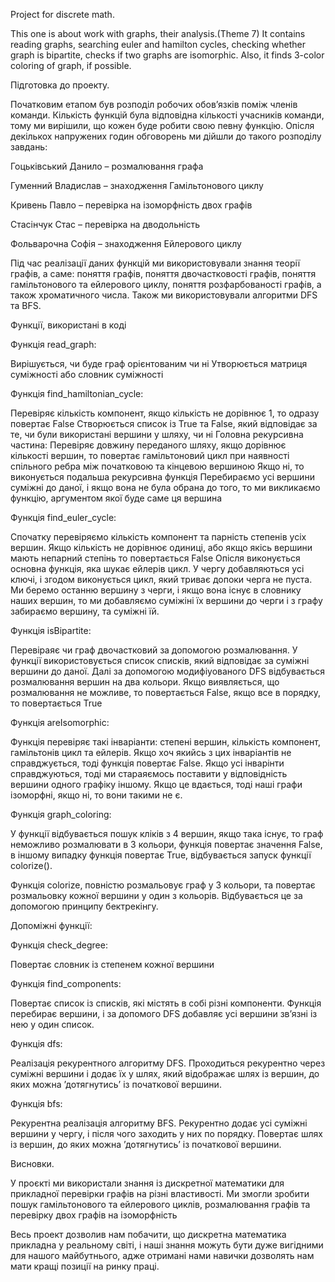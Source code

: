 Project for discrete math.

This one is about work with graphs, their analysis.(Theme 7) It contains reading graphs, searching euler and hamilton cycles, checking whether graph is bipartite, checks if two graphs are isomorphic. Also, it finds 3-color coloring of graph, if possible.

Підготовка до проекту.

Початковим етапом був розподіл робочих обовʼязків поміж членів команди. Кількість функцій була відповідна кількості учасників команди, тому ми вирішили, що кожен буде робити свою певну функцію. Опісля декількох напружених годин обговорень ми дійшли до такого розподілу завдань:

Гоцьківський Данило – розмалювання графа

Гуменний Владислав – знаходження Гамільтонового циклу

Кривень Павло – перевірка на ізоморфність двох графів

Стасінчук Стас – перевірка на дводольність

Фольварочна Софія – знаходження Ейлерового циклу

Під час реалізації даних функцій ми використовували знання теорії графів, а саме: поняття графів, поняття двочастковості графів, поняття гамільтонового та ейлерового циклу, поняття розфарбованості графів, а також хроматичного числа. Також ми використовували алгоритми DFS та BFS.

Функції, використані в коді

Функція read_graph:

Вирішується, чи буде граф орієнтованим чи ні
Утворюється матриця суміжності або словник суміжності

Функція find_hamiltonian_cycle:

Перевіряє кількість компонент, якщо кількість не дорівнює 1, то одразу повертає False
Створюється список із True та False, який відповідає за те, чи були використані вершини у шляху, чи ні
Головна рекурсивна частина:
Перевіряє довжину переданого шляху, якщо дорівнює кількості вершин, то повертає гамільтоновий цикл при наявності спільного ребра між початковою та кінцевою вершиною
Якщо ні, то виконується подальша рекурсивна функція
Перебираємо усі вершини суміжні до даної, і якщо вона не була обрана до того, то ми викликаємо функцію, аргументом якої буде саме ця вершина

Функція find_euler_cycle:

Спочатку перевіряємо кількість компонент та парність степенів усіх вершин. Якщо кількість не дорівнює одиниці, або якщо якісь вершини мають непарний степінь то повертається False
Опісля виконується основна функція, яка шукає ейлерів цикл.
У чергу добавляються усі ключі, і згодом виконується цикл, який триває допоки черга не пуста. Ми беремо останню вершину з черги, і якщо вона існує в словнику наших вершин, то ми добавляємо суміжіні їх вершини до черги і з графу забираємо вершину, та суміжні їй.

Функція isBipartite:

Перевіраяє чи граф двочастковий за допомогою розмалювання.
У функції використовується список списків, який відповідає за суміжні вершини до даної. Далі за допомогою модифіуованого DFS відбувається розмалювання вершин на два кольори. Якщо виявляється, що розмалювання не можливе, то повертається False, якщо все в порядку, то повертається True
 
Функція areIsomorphic:

Функція перевіряє такі інваріанти: степені вершин, кількість компонент, гамільтонів цикл та ейлерів. Якщо хоч якийсь з цих інваріантів не справджується, тоді функція повертає False. Якщо усі інварінти справджуються, тоді ми стараяємось поставити у відповідність вершини одного графіку іншому. Якщо це вдається, тоді наші графи ізоморфні, якщо ні, то вони такими не є.
 
Функція graph_coloring:

У функції відбувається пошук кліків з 4 вершин, якщо така існує, то граф неможливо розмалювати в 3 кольори, функція повертає значення False, в іншому випадку функція повертає True, відбувається запуск функції colorize().
  
Функція colorize, повністю розмальовує граф у 3 кольори, та повертає розмальовку кожної вершини у один з кольорів. Відбувається це за допомогою принципу бектрекінгу.

Допоміжні функції:

Функція check_degree:

Повертає словник із степенем кожної вершини
 
Функція find_components:

Повертає список із списків, які містять в собі різні компоненти.
Функція перебирає вершини, і за допомого DFS добавляє усі вершини зв’язні із нею у один список.

Функція dfs:

Реалізація рекурентного алгоритму DFS. Проходиться рекурентно через суміжні вершини і додає їх у шлях, який відображає шлях із вершин, до яких можна ʼдотягнутисьʼ із початкової вершини.

Функція bfs:

Рекурентна реалізація алгоритму BFS. Рекурентно додає усі суміжні вершини у чергу, і після чого заходить у них по порядку.
Повертає шлях із вершин, до яких можна ʼдотягнутисьʼ із початкової вершини.

Висновки. 

У проєкті ми використали знання із дискретної математики для прикладної перевірки графів на різні властивості. Ми змогли зробити пошук гамільтонового та ейлерового циклів, розмалювання графів та перевірку двох графів на ізоморфність

Весь проект дозволив нам побачити, що дискретна математика прикладна у реальному світі, і наші знання можуть бути дуже вигідними для нашого майбутнього, адже отримані нами навички дозволять нам мати кращі позиції на ринку праці.


